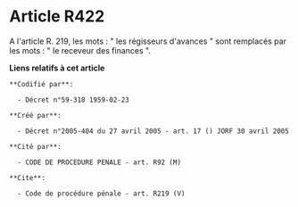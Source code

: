 # Article R422

A l'article R. 219, les mots : " les régisseurs d'avances " sont remplacés par les mots : " le receveur des finances ".

**Liens relatifs à cet article**

	**Codifié par**:

	  - Décret n°59-318 1959-02-23

	**Créé par**:

	  - Décret n°2005-404 du 27 avril 2005 - art. 17 () JORF 30 avril 2005

	**Cité par**:

	  - CODE DE PROCEDURE PENALE - art. R92 (M)

	**Cite**:

	  - Code de procédure pénale - art. R219 (V)
